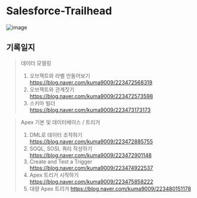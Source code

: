 # Salesforce-Trailhead
![image](https://github.com/koratoo/Salesforce-Trailhead/assets/96603612/18185e34-8179-44e6-99ee-afe3671687b5)

## 기록일지

> 데이터 모델링 <br>
> 1. 오브젝트와 라벨 만들어보기 <br>
> https://blog.naver.com/kuma9009/223472568319 <br>
> 2. 오브젝트와 관계짓기 <br>
> https://blog.naver.com/kuma9009/223472573598 <br>
> 3. 스키마 빌더 <br>
> https://blog.naver.com/kuma9009/223473173173 <br>


> Apex 기본 및 데이터베이스 / 트리거 <br>
> 1. DML로 데이터 조작하기
> https://blog.naver.com/kuma9009/223472885755
> 2. SOQL, SOSL 쿼리 작성하기
> https://blog.naver.com/kuma9009/223472901148
> 3. Create and Test a Trigger  
> https://blog.naver.com/kuma9009/223474922537
> 4. Apex 트리거 시작하기
> https://blog.naver.com/kuma9009/223475858222
> 5. 대량 Apex 트리거
> https://blog.naver.com/kuma9009/223480151178
